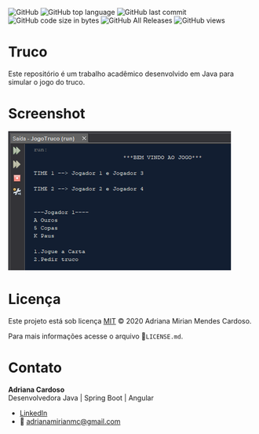 ![GitHub](https://img.shields.io/github/license/AdrianaMendes/truco.svg?color=Blue&label=License&style=flat-square) ![GitHub top language](https://img.shields.io/github/languages/top/AdrianaMendes/truco.svg?color=Blue&style=flat-square) ![GitHub last commit](https://img.shields.io/github/last-commit/AdrianaMendes/truco.svg?color=Blue&label=Last%20Commit&style=flat-square) ![GitHub code size in bytes](https://img.shields.io/github/languages/code-size/AdrianaMendes/truco.svg?color=Blue&label=Code%20Size&style=flat-square) ![GitHub All Releases](https://img.shields.io/github/downloads/AdrianaMendes/truco/total.svg?color=Blue&label=Downloads&style=flat-square) ![GitHub views](https://img.shields.io/github/search/AdrianaMendes/truco/truco.svg?color=Blue&label=Views&style=flat-square)

# Truco

Este repositório é um trabalho acadêmico desenvolvido em Java para simular o jogo do truco.

# Screenshot

![Início](img/inicio.png)

# Licença

Este projeto está sob licença [MIT](https://choosealicense.com/licenses/mit/) © 2020 Adriana Mirian Mendes Cardoso. 

Para mais informações acesse o arquivo :scroll:`LICENSE.md`.

# Contato

**Adriana Cardoso**  
Desenvolvedora Java | Spring Boot | Angular  

- [LinkedIn](https://www.linkedin.com/in/amendescardoso/)  
- 📧 adrianamirianmc@gmail.com
